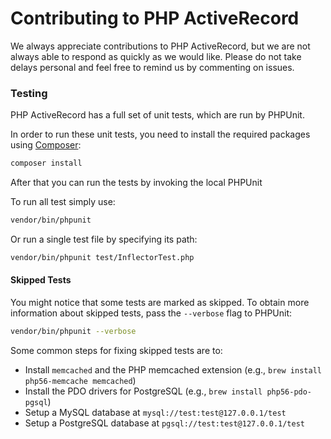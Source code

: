 # Contributing to PHP ActiveRecord #

We always appreciate contributions to PHP ActiveRecord, but we are not always able to respond as quickly as we would like.
Please do not take delays personal and feel free to remind us by commenting on issues.

### Testing ###

PHP ActiveRecord has a full set of unit tests, which are run by PHPUnit.

In order to run these unit tests, you need to install the required packages using [Composer](https://getcomposer.org/):

```sh
composer install
```

After that you can run the tests by invoking the local PHPUnit

To run all test simply use:

```sh
vendor/bin/phpunit
```

Or run a single test file by specifying its path:

```sh
vendor/bin/phpunit test/InflectorTest.php
```

#### Skipped Tests ####

You might notice that some tests are marked as skipped. To obtain more information about skipped
tests, pass the `--verbose` flag to PHPUnit:

```sh
vendor/bin/phpunit --verbose
```

Some common steps for fixing skipped tests are to:

* Install `memcached` and the PHP memcached extension (e.g., `brew install php56-memcache memcached`)
* Install the PDO drivers for PostgreSQL (e.g., `brew install php56-pdo-pgsql`)
* Setup a MySQL database at `mysql://test:test@127.0.0.1/test`
* Setup a PostgreSQL database at `pgsql://test:test@127.0.0.1/test`
